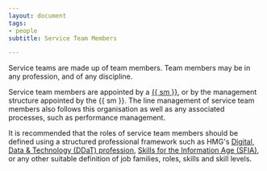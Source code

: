```yaml
---
layout: document
tags:
- people
subtitle: Service Team Members

---
```

Service teams are made up of team members. Team members may be in any profession, and of any discipline.

Service team members are appointed by a [{{ sm }}](/service-managers), or by the management structure appointed by the {{ sm }}. The line management of service team members also follows this organisation as well as any associated processes, such as performance management.

It is recommended that the roles of service team members should be defined using a structured professional framework such as HMG's [Digital, Data & Technology (DDaT) profession](https://www.gov.uk/government/organisations/digital-data-and-technology-profession), [Skills for the Information Age (SFIA)](https://sfia-online.org/en), or any other suitable definition of job families, roles, skills and skill levels.
